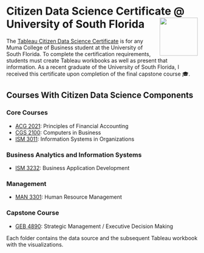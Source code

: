 # Citizen Data Science Certificate @ University of South Florida <img src="https://gistcdn.githack.com/englands/084f8497793f4f5c0742686e94f507b6/raw/2d09a3d7b33eec6508408793a260e9c60df83431/usflogo.svg" width=100 align=right>           
The [Tableau Citizen Data Science Certificate](https://www.usf.edu/business/centers/analytics-creativity/tableau-citizen-data-science-certificate.aspx) is for any Muma College of Business student at the University of South Florida. To complete the certification requirements, students must create Tableau workbooks as well as present that information. As a recent graduate of the University of South Florida, I received this certificate upon completion of the final capstone course 🎓. 

## Courses With Citizen Data Science Components
### Core Courses
- [ACG 2021](https://usfweb.usf.edu/academic-programs/details/prefix/ACG/code/2021): Principles of Financial Accounting
- [CGS 2100](https://usfweb.usf.edu/academic-programs/details/prefix/CGS/code/2100): Computers in Business
- [ISM 3011](https://usfweb.usf.edu/academic-programs/details/prefix/ISM/code/3011): Information Systems in Organizations

### Business Analytics and Information Systems
- [ISM 3232](https://usfweb.usf.edu/academic-programs/details/prefix/ISM/code/3232): Business Application Development
  
### Management
- [MAN 3301](https://usfweb.usf.edu/academic-programs/details/prefix/MAN/code/3301): Human Resource Management
  
### Capstone Course
- [GEB 4890](https://cloud.usf.edu/academic-programs/details/prefix/GEB/code/4890): Strategic  Management / Executive Decision Making

Each folder contains the data source and the subsequent Tableau workbook with the visualizations.
